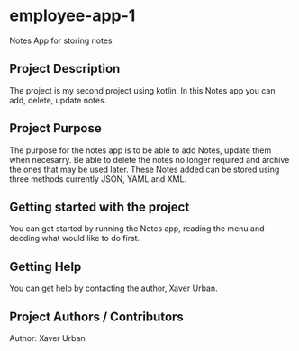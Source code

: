 # employee-app-1
Notes App for storing notes


## Project Description
The project is my second project using kotlin.
In this Notes app you can add, delete, update notes.

## Project Purpose
The purpose for the notes app is to be able to add Notes, update them when necesarry. 
Be able to delete the notes no longer required and archive the ones that may be used later.
These Notes added can be stored using three methods currently JSON, YAML and XML.

## Getting started with the project
You can get started by running the Notes app, reading the menu and decding what would like to do first. 


## Getting Help
You can get help by contacting the author, Xaver Urban.

## Project Authors / Contributors 
Author: Xaver Urban
